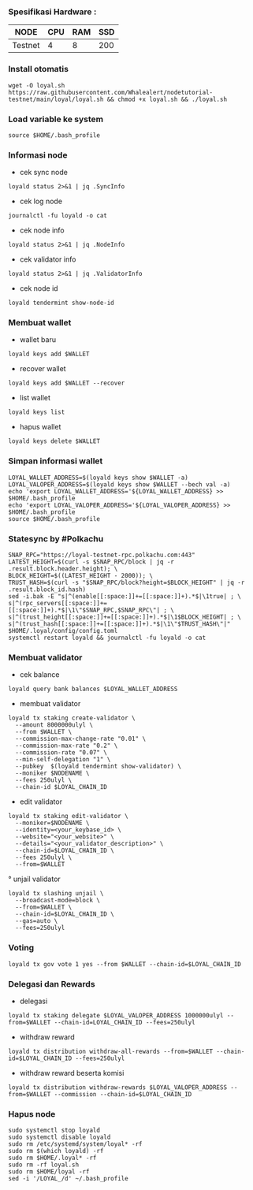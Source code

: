 ### Spesifikasi Hardware :
NODE  | CPU     | RAM      | SSD     |
| ------------- | ------------- | ------------- | -------- |
| Testnet | 4          | 8         | 200  |

### Install otomatis
```
wget -O loyal.sh https://raw.githubusercontent.com/Whalealert/nodetutorial-testnet/main/loyal/loyal.sh && chmod +x loyal.sh && ./loyal.sh
```
### Load variable ke system
```
source $HOME/.bash_profile
```
### Informasi node

   * cek sync node
```
loyald status 2>&1 | jq .SyncInfo
```
   * cek log node
```
journalctl -fu loyald -o cat
```
   * cek node info
```
loyald status 2>&1 | jq .NodeInfo
```
   * cek validator info
```
loyald status 2>&1 | jq .ValidatorInfo
```
  * cek node id
```
loyald tendermint show-node-id
```

### Membuat wallet
   * wallet baru
```
loyald keys add $WALLET
```
   * recover wallet
```
loyald keys add $WALLET --recover
```
   * list wallet
```
loyald keys list
```
   * hapus wallet
```
loyald keys delete $WALLET
```
### Simpan informasi wallet
```
LOYAL_WALLET_ADDRESS=$(loyald keys show $WALLET -a)
LOYAL_VALOPER_ADDRESS=$(loyald keys show $WALLET --bech val -a)
echo 'export LOYAL_WALLET_ADDRESS='${LOYAL_WALLET_ADDRESS} >> $HOME/.bash_profile
echo 'export LOYAL_VALOPER_ADDRESS='${LOYAL_VALOPER_ADDRESS} >> $HOME/.bash_profile
source $HOME/.bash_profile
```
### Statesync by #Polkachu
```
SNAP_RPC="https://loyal-testnet-rpc.polkachu.com:443"
LATEST_HEIGHT=$(curl -s $SNAP_RPC/block | jq -r .result.block.header.height); \
BLOCK_HEIGHT=$((LATEST_HEIGHT - 2000)); \
TRUST_HASH=$(curl -s "$SNAP_RPC/block?height=$BLOCK_HEIGHT" | jq -r .result.block_id.hash)
sed -i.bak -E "s|^(enable[[:space:]]+=[[:space:]]+).*$|\1true| ; \
s|^(rpc_servers[[:space:]]+=[[:space:]]+).*$|\1\"$SNAP_RPC,$SNAP_RPC\"| ; \
s|^(trust_height[[:space:]]+=[[:space:]]+).*$|\1$BLOCK_HEIGHT| ; \
s|^(trust_hash[[:space:]]+=[[:space:]]+).*$|\1\"$TRUST_HASH\"|" $HOME/.loyal/config/config.toml
systemctl restart loyald && journalctl -fu loyald -o cat
```
### Membuat validator
 * cek balance
```
loyald query bank balances $LOYAL_WALLET_ADDRESS
```
 * membuat validator
```
loyald tx staking create-validator \
  --amount 8000000ulyl \
  --from $WALLET \
  --commission-max-change-rate "0.01" \
  --commission-max-rate "0.2" \
  --commission-rate "0.07" \
  --min-self-delegation "1" \
  --pubkey  $(loyald tendermint show-validator) \
  --moniker $NODENAME \
  --fees 250ulyl \
  --chain-id $LOYAL_CHAIN_ID
```
 * edit validator
```
loyald tx staking edit-validator \
  --moniker=$NODENAME \
  --identity=<your_keybase_id> \
  --website="<your_website>" \
  --details="<your_validator_description>" \
  --chain-id=$LOYAL_CHAIN_ID \
  --fees 250ulyl \
  --from=$WALLET
```
 ° unjail validator
```
loyald tx slashing unjail \
  --broadcast-mode=block \
  --from=$WALLET \
  --chain-id=$LOYAL_CHAIN_ID \
  --gas=auto \
  --fees=250ulyl
```
### Voting
```
loyald tx gov vote 1 yes --from $WALLET --chain-id=$LOYAL_CHAIN_ID
```
### Delegasi dan Rewards
  * delegasi
```
loyald tx staking delegate $LOYAL_VALOPER_ADDRESS 1000000ulyl --from=$WALLET --chain-id=LOYAL_CHAIN_ID --fees=250ulyl
```
  * withdraw reward
```
loyald tx distribution withdraw-all-rewards --from=$WALLET --chain-id=$LOYAL_CHAIN_ID --fees=250ulyl
```
  * withdraw reward beserta komisi
```
loyald tx distribution withdraw-rewards $LOYAL_VALOPER_ADDRESS --from=$WALLET --commission --chain-id=$LOYAL_CHAIN_ID
```

### Hapus node
```
sudo systemctl stop loyald
sudo systemctl disable loyald
sudo rm /etc/systemd/system/loyal* -rf
sudo rm $(which loyald) -rf
sudo rm $HOME/.loyal* -rf
sudo rm -rf loyal.sh
sudo rm $HOME/loyal -rf
sed -i '/LOYAL_/d' ~/.bash_profile
```
